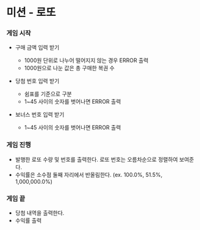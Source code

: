 # 미션 - 로또

### 게임 시작
- 구매 금액 입력 받기
	- 1000원 단위로 나누어 떨어지지 않는 경우 ERROR 출력
	- 1000원으로 나눈 값은 총 구매한 복권 수

- 당첨 번호 입력 받기
	- 쉼표를 기준으로 구분
	- 1~45 사이의 숫자를 벗어나면 ERROR 출력

- 보너스 번호 입력 받기
	- 1~45 사이의 숫자를 벗어나면 ERROR 출력

### 게임 진행
-  발행한 로또 수량 및 번호를 출력한다. 로또 번호는 오름차순으로 정렬하여 보여준다.
-  수익률은 소수점 둘째 자리에서 반올림한다. (ex. 100.0%, 51.5%, 1,000,000.0%)

### 게임 끝
- 당첨 내역을 출력한다.
- 수익률 출력